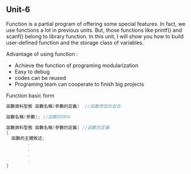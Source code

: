 ## Unit-6
Function is a partial program of offering some special features. In fact, we use functions a lot in previous units. 
But, those functions like printf() and scanf() belong to library function. In this unit, I will show you how to build user-defined function
and the storage class of variables.

Advantage of using function : 
  * Achieve the function of programing modularization
  * Easy to debug
  * codes can be reused
  * Programing team can cooperate to finish big projects
  
Function basic form
```c
函數資料型態 函數名稱(參數的定義)  //函數原型的宣告

函數名稱(參數); //函數的呼叫

函數資料型態 函數名稱(參數的定義) //函數的定義
{
  函數的主體敘述;
        .
        .
        .
        .
}
```
